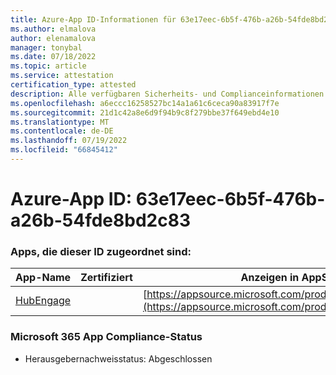 ```yaml
---
title: Azure-App ID-Informationen für 63e17eec-6b5f-476b-a26b-54fde8bd2c83
ms.author: elmalova
author: elenamalova
manager: tonybal
ms.date: 07/18/2022
ms.topic: article
ms.service: attestation
certification_type: attested
description: Alle verfügbaren Sicherheits- und Complianceinformationen für 63e17eec-6b5f-476b-a26b-54fde8bd2c83.
ms.openlocfilehash: a6eccc16258527bc14a1a61c6ceca90a83917f7e
ms.sourcegitcommit: 21d1c42a8e6d9f94b9c8f279bbe37f649ebd4e10
ms.translationtype: MT
ms.contentlocale: de-DE
ms.lasthandoff: 07/19/2022
ms.locfileid: "66845412"
---
```

# <a name="azure-app-id-63e17eec-6b5f-476b-a26b-54fde8bd2c83"></a>Azure-App ID: 63e17eec-6b5f-476b-a26b-54fde8bd2c83


### <a name="apps-associated-with-this-id"></a>Apps, die dieser ID zugeordnet sind:
| **App-Name** | **Zertifiziert** | **Anzeigen in AppSource** |
|--------------|---------------|-----------------------|
| [HubEngage](../forward/WA200003668.md) |  | [https://appsource.microsoft.com/product/office/WA200003668](https://appsource.microsoft.com/product/office/WA200003668) |

### <a name="microsoft-365-app-compliance-status"></a>Microsoft 365 App Compliance-Status
- Herausgebernachweisstatus: Abgeschlossen
